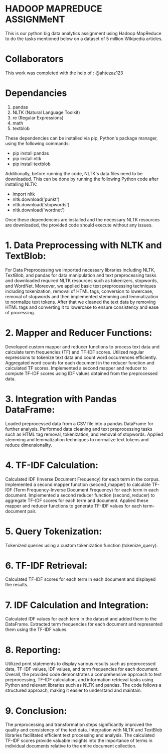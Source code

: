 # HADOOP MAPREDUCE ASSIGNMeNT
This is our python big data analytics assignment using Hadoop MapReduce to do the tasks mentioned below on a dataset of 5 million Wikipedia articles.

# Collaborators
This work was completed with the help of :
@ahtezaz123


# Dependancies 

1. pandas
2. NLTK (Natural Language Toolkit)
3. re (Regular Expressions)
4. math
5. textblob

These dependencies can be installed via pip, Python's package manager, using the following commands:

- pip install pandas
- pip install nltk
- pip install textblob

Additionally, before running the code, NLTK's data files need to be downloaded. This can be done by running the following Python code after installing NLTK:

- import nltk
- nltk.download('punkt')
- nltk.download('stopwords')
- nltk.download('wordnet')

Once these dependencies are installed and the necessary NLTK resources are downloaded, the provided code should execute without any issues.


# 1. Data Preprocessing with NLTK and TextBlob:

For Data Preprocessing we imported necessary libraries including NLTK, TextBlob, and pandas for data manipulation and text preprocessing tasks and downloaded required NLTK resources such as tokenizers, stopwords, and WordNet. Moreover, we applied basic text preprocessing techniques including tokenization, removal of HTML tags, conversion to lowercase, removal of stopwords and then implemented stemming and lemmatization to normalize text tokens.
After that we cleaned the text data by removing HTML tags and converting it to lowercase to ensure consistency and ease of processing.


# 2. Mapper and Reducer Functions:

Developed custom mapper and reducer functions to process text data and calculate term frequencies (TF) and TF-IDF scores.
Utilized regular expressions to tokenize text data and count word occurrences efficiently.
Aggregated word counts for each document in the reducer function and calculated TF scores.
Implemented a second mapper and reducer to compute TF-IDF scores using IDF values obtained from the preprocessed data.

# 3. Integration with Pandas DataFrame:

Loaded preprocessed data from a CSV file into a pandas DataFrame for further analysis.
Performed data cleaning and text preprocessing tasks such as HTML tag removal, tokenization, and removal of stopwords.
Applied stemming and lemmatization techniques to normalize text tokens and reduce dimensionality.

# 4. TF-IDF Calculation:

Calculated IDF (Inverse Document Frequency) for each term in the corpus.
Implemented a second mapper function (second_mapper) to calculate TF-IDF (Term Frequency-Inverse Document Frequency) for each term in each document.
Implemented a second reducer function (second_reducer) to aggregate TF-IDF scores for each term and document.
Applied these mapper and reducer functions to generate TF-IDF values for each term-document pair.

# 5. Query Tokenization:

Tokenized queries using a custom tokenization function (tokenize_query).

# 6.  TF-IDF Retrieval:

Calculated TF-IDF scores for each term in each document and displayed the results.

# 7. IDF Calculation and Integration:

Calculated IDF values for each term in the dataset and added them to the DataFrame.
Extracted term frequencies for each document and represented them using the TF-IDF values.

# 8. Reporting:

Utilized print statements to display various results such as preprocessed data, TF-IDF values, IDF values, and term frequencies for each document.
Overall, the provided code demonstrates a comprehensive approach to text preprocessing, TF-IDF calculation, and information retrieval tasks using Python and relevant libraries such as NLTK and pandas. The code follows a structured approach, making it easier to understand and maintain.

# 9. Conclusion:

The preprocessing and transformation steps significantly improved the quality and consistency of the text data.
Integration with NLTK and TextBlob libraries facilitated efficient text processing and analysis.
The calculated TF-IDF scores provide valuable insights into the importance of terms in individual documents relative to the entire document collection.
